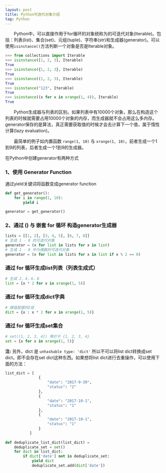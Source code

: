 ```yaml
---
layout: post
title: Python可迭代对象介绍
tag: Python
---
```

　　Python中，可以直接作用于for循环的对象统称为的可迭代对象(Iterable)。包括：列表(list)、集合(set)、元组(tuple)、字符串(str)和生成器(generator)。可以使用`isinstance()`方法判断一个对象是否是Iterable对象。
```python
>>> from collections import Iterable
>>> isinstance([1, 2, 3], Iterable)
True
>>> isinstance({1, 2, 3}, Iterable)
True
>>> isinstance((1, 2, 3), Iterable)
True
>>> isinstance("123", Iterable)
True
>>> isinstance((x for x in xrange(1, 4)), Iterable)
True
```

　　Python生成器与列表的区别。如果列表中有10000个对象，那么在构造这个列表的时候就需要占用10000个对象的内存，而生成器就不会占用这么多内存。generator保存的是算法，真正需要获取值的时候才会去计算下一个值，属于惰性计算(lazy evaluation)。

　　最简单的例子如内置函数 `range(1, 10)` 与 `xrange(1, 10)`，前者生成一个1到9的列表，后者生成一个1到9的生成器。

在Python中创建generator有两种方式
### 1、使用 Generator Function
通过yield关键词将函数变成generator function
```python
def get_generator():
    for i in range(1, 10):
        yield i

generator = get_generator()
```
### 2、通过 () 与 嵌套 for 循环 构造generator生成器
```python
lists = [[1, 2], [3, 4, 5], [6, 7, 8]]
# 生成 1 - 8 的可迭代对象
generator = (x for list in lists for x in list)
# 生成 1 - 8 中为偶数的可迭代对象
generator = (x for list in lists for x in list if x % 2 == 0)
```
### 通过 for 循环生成list列表（列表生成式）
```python
# 生成 2，4，6，8
list = [x * 2 for x in xrange(1, 5)]
```
### 通过 for 循环生成dict字典
```python
# 键值是键的2倍
dict = {x : x * 2 for x in xrange(1, 5)}
```
### 通过 for 循环生成set集合
```python
# set([1, 2, 3, 4]) 等价于 {1, 2, 3, 4}
set = {x for x in xrange(1, 5)}
```
**注:** 另外，dict 是 `unhashable type: 'dict'` 所以不可以将list dict转换成set dict，即不会存在set dict这种东西。如果想将list dict进行去重操作，可以使用下面的方法：
```python
list_dict = [
               {
                   "date": "2017-9-30",
                   "status": "2"
               },
               {
                   "date": "2017-10-1",
                   "status": "1"
               },
               {
                   "date": "2017-10-1",
                   "status": "1"
               }
           ]
           
def deduplicate_list_dict(list_dict) = 
    deduplicate_set = set()
    for dict in list_dict:
        if dict['date'] not in deduplicate_set:
            yield dict
            deduplicate_set.add(dict['date'])
```